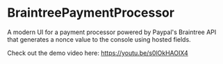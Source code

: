 # BraintreePaymentProcessor
A modern UI for a payment processor powered by Paypal's Braintree API that generates a nonce value to the console using hosted fields. 

Check out the demo video here: https://youtu.be/s0lOkHAOIX4
